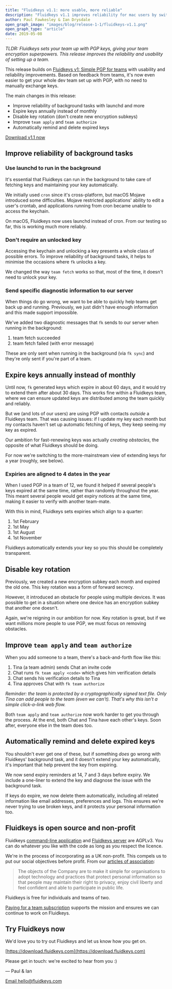 ```yaml
---
title: "Fluidkeys v1.1: more usable, more reliable"
description: "Fluidkeys v1.1 improves reliability for mac users by switching from cron to launchd and other fixes. We've smoothed out the workflow of creating and joining a team."
author: Paul Fawkesley & Ian Drysdale
open_graph_image: "images/blog/release-1-1/fluidkeys-v1.1.png"
open_graph_type: "article"
date: 2019-05-08
---
```


_TLDR: Fluidkeys sets your team up with PGP keys, giving your team encryption superpowers. This
release improves the reliability and usability of setting up a team._

This release builds on [Fluidkeys v1: Simple PGP for teams](/blog/release-1.0-simple-pgp-for-teams/)
with usability and reliability improvements. Based on feedback from teams, it's now even easier
to get your whole dev team set up with PGP, with no need to manually exchange keys.

The main changes in this release:

* Improve reliability of background tasks with launchd and more
* Expire keys annually instead of monthly
* Disable key rotation (don't create new encryption subkeys)
* Improve `team apply` and `team authorize`
* Automatically remind and delete expired keys

[Download v1.1 now](https://download.fluidkeys.com)

## Improve reliability of background tasks

### Use launchd to run in the background

It's essential that Fluidkeys can run in the background to take care of fetching keys and
maintaining your key automatically.

We initially used `cron` since it's cross-platform, but macOS Mojave introduced some difficulties.
Mojave restricted applications' ability to edit a user's crontab, and applications running from
cron became unable to access the keychain.

On macOS, Fluidkeys now uses launchd instead of cron. From our testing so far, this is working
much more reliably.

### Don't require an unlocked key

Accessing the keychain and unlocking a key presents a whole class of possible errors. To improve
reliability of background tasks, it helps to minimise the occasions where `fk` unlocks a key.

We changed the way `team fetch` works so that, most of the time, it doesn't need to unlock your
key.

### Send specific diagnostic information to our server

When things do go wrong, we want to be able to quickly help teams get back up and running.
Previously, we just didn't have enough information and this made support impossible.

We've added two diagnostic messages that `fk` sends to our server when running in the background:

1. team fetch succeeded
2. team fetch failed (with error message)

These are only sent when running in the background (via `fk sync`) and they're only sent if you're
part of a team.

## Expire keys annually instead of monthly

Until now, `fk` generated keys which expire in about 60 days, and it would try to extend them
after about 30 days. This works fine within a Fluidkeys team, where we can ensure updated keys
are distributed among the team quickly and reliably.

But we (and lots of our users) are using PGP with contacts *outside* a Fluidkeys team. That was
causing issues: if I update my key each month but my contacts haven't set up automatic fetching
of keys, they keep seeing my key as expired.

Our ambition for fast-renewing keys was actually *creating obstacles*, the opposite of what
Fluidkeys should be doing.

For now we're switching to the more-mainstream view of extending keys for a year (roughly, see below).

### Expiries are aligned to 4 dates in the year

When I used PGP in a team of 12, we found it helped if several people's keys expired at the same
time, rather than randomly throughout the year. This meant several people would get expiry notices
at the same time, making it easier to verify with another team-mate.

With this in mind, Fluidkeys sets expiries which align to a quarter:

1. 1st February
2. 1st May
3. 1st August
4. 1st November

Fluidkeys automatically extends your key so you this should be completely transparent.

## Disable key rotation

Previously, we created a new encryption subkey each month and expired the old one. This key rotation
was a form of forward secrecy.

However, it introduced an obstacle for people using multiple devices. It was possible to
get in a situation where one device has an encryption subkey that another one doesn't.

Again, we're reigning in our ambition for now. Key rotation is great, but if we want millions
more people to use PGP, we must focus on removing obstacles.

## Improve `team apply` and `team authorize`

When you add someone to a team, there's a back-and-forth flow like this:

1. Tina (a team admin) sends Chat an invite code
1. Chat runs `fk team apply <code>` which gives him verification details
1. Chat sends his verification details to Tina
1. Tina approves Chat with `fk team authorize`

*Reminder: the team is protected by a cryptographically signed text file. Only Tina can add people
to the team (even we can't). That's why this isn't a simple click-a-link web flow.*

Both `team apply` and `team authorize` now work harder to get you through the process. At the
end, both Chat and Tina have each other's keys. Soon after, everyone else in the team does too.

## Automatically remind and delete expired keys

You shouldn't ever get one of these, but if something *does* go wrong with Fluidkeys' background
task, and it doesn't extend your key automatically, it's important that help prevent the key from
expiring.

We now send expiry reminders at 14, 7 and 3 days before expiry. We include a one-liner to extend
the key and diagnose the issue with the background task.

If keys do expire, we now delete them automatically, including all related information like
email addresses, preferences and logs. This ensures we're never trying to use broken keys, and
it protects your personal information too.

## Fluidkeys is open source and non-profit

Fluidkeys [command-line application](https://github.com/fluidkeys/fluidkeys) and
[Fluidkeys server](https://github.com/fluidkeys/api) are AGPLv3. You can do whatever you like
with the code as long as you respect the licence.

We're in the process of incorporating as a UK non-profit. This compels us to put our social
objectives before profit.  From our [articles of association](https://fluidkeys.github.io/articles-of-association/#objects):

>  The objects of the Company are to make it simple for organisations to adopt technology and
>  practices that protect personal information so that people may maintain their right to privacy,
>  enjoy civil liberty and feel confident and able to participate in public life.

Fluidkeys is free for individuals and teams of two.

[Paying for a team subscription](/pricing) supports the mission and ensures we can continue to work
on Fluidkeys.

## Try Fluidkeys now

We'd love you to try out Fluidkeys and let us know how you get on.

[https://download.fluidkeys.com](https://download.fluidkeys.com)

Please get in touch: we're excited to hear from you :)

— Paul & Ian

[Email hello@fluidkeys.com](mailto:hello@fluidkeys.com)
